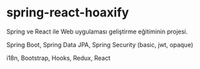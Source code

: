 # spring-react-hoaxify

Spring ve React ile Web uygulaması geliştirme eğitiminin projesi.

Spring Boot, Spring Data JPA, Spring Security (basic, jwt, opaque)

i18n, Bootstrap, Hooks, Redux, React
